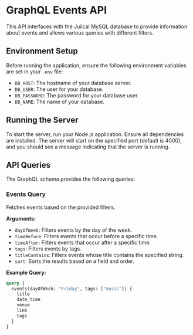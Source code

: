 # GraphQL Events API

This API interfaces with the Juilcal MySQL database to provide information about events and allows various queries with different filters.

## Environment Setup

Before running the application, ensure the following environment variables are set in your `.env` file:

- `DB_HOST`: The hostname of your database server.
- `DB_USER`: The user for your database.
- `DB_PASSWORD`: The password for your database user.
- `DB_NAME`: The name of your database.

## Running the Server

To start the server, run your Node.js application. Ensure all dependencies are installed. The server will start on the specified port (default is 4000), and you should see a message indicating that the server is running.

## API Queries

The GraphQL schema provides the following queries:

### Events Query

Fetches events based on the provided filters.

**Arguments:**

- `dayOfWeek`: Filters events by the day of the week.
- `timeBefore`: Filters events that occur before a specific time.
- `timeAfter`: Filters events that occur after a specific time.
- `tags`: Filters events by tags.
- `titleContains`: Filters events whose title contains the specified string.
- `sort`: Sorts the results based on a field and order.

**Example Query:**

```graphql
query {
  events(dayOfWeek: "Friday", tags: ["music"]) {
    title
    date_time
    venue
    link
    tags
  }
}
